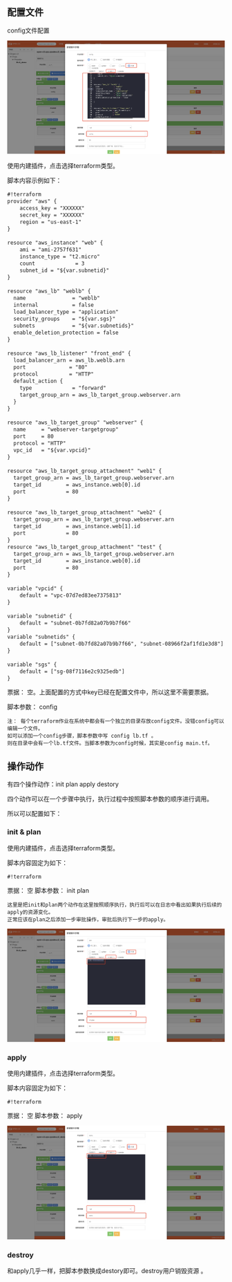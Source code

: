 ## 配置文件
config文件配置

![terraform-config](/terraform/images/terraform-config.png)

使用内建插件，点击选择terraform类型。

脚本内容示例如下：

```
#!terraform
provider "aws" {
    access_key = "XXXXXX"
    secret_key = "XXXXXX"
    region = "us-east-1"
}

resource "aws_instance" "web" {
    ami = "ami-2757f631"
    instance_type = "t2.micro"
    count             = 3
    subnet_id = "${var.subnetid}"
}

resource "aws_lb" "weblb" {
  name               = "weblb"
  internal           = false
  load_balancer_type = "application"
  security_groups    = "${var.sgs}"
  subnets            = "${var.subnetids}"
  enable_deletion_protection = false
}

resource "aws_lb_listener" "front_end" {
  load_balancer_arn = aws_lb.weblb.arn
  port              = "80"
  protocol          = "HTTP"
  default_action {
    type             = "forward"
    target_group_arn = aws_lb_target_group.webserver.arn
  }
}

resource "aws_lb_target_group" "webserver" {
  name     = "webserver-targetgroup"
  port     = 80
  protocol = "HTTP"
  vpc_id   = "${var.vpcid}"
}

resource "aws_lb_target_group_attachment" "web1" {
  target_group_arn = aws_lb_target_group.webserver.arn
  target_id        = aws_instance.web[0].id
  port             = 80
}

resource "aws_lb_target_group_attachment" "web2" {
  target_group_arn = aws_lb_target_group.webserver.arn
  target_id        = aws_instance.web[1].id
  port             = 80
}
resource "aws_lb_target_group_attachment" "test" {
  target_group_arn = aws_lb_target_group.webserver.arn
  target_id        = aws_instance.web[0].id
  port             = 80
}

variable "vpcid" {
    default = "vpc-07d7ed83ee7375813"
}

variable "subnetid" {
    default = "subnet-0b7fd82a07b9b7f66"
}
variable "subnetids" {
    default = ["subnet-0b7fd82a07b9b7f66", "subnet-08966f2af1fd1e3d8"]
}

variable "sgs" {
    default = ["sg-08f7116e2c9325edb"]
}
```

票据： 空。上面配置的方式中key已经在配置文件中，所以这里不需要票据。

脚本参数： config

```
注： 每个terraform作业在系统中都会有一个独立的目录存放config文件。没错config可以编辑一个文件。
如可以添加一个config步骤，脚本参数中写 config lb.tf 。
则在目录中会有一个lb.tf文件。当脚本参数为config时候，其实是config main.tf。
```

## 操作动作
有四个操作动作：init plan apply destory
 
四个动作可以在一个步骤中执行，执行过程中按照脚本参数的顺序进行调用。

所以可以配置如下：
 
### init & plan

使用内建插件，点击选择terraform类型。

脚本内容固定为如下：
```
#!terraform
```
票据： 空
脚本参数： init plan
```
这里是把init和plan两个动作在这里按照顺序执行，执行后可以在日志中看出如果执行后续的apply的资源变化。
正常应该在plan之后添加一步审批操作，审批后执行下一步的apply。
```

 ![terraform-plan](/terraform/images/terraform-plan.png)

### apply
使用内建插件，点击选择terraform类型。

脚本内容固定为如下：
```
#!terraform
```

票据： 空
脚本参数： apply

 ![terraform-apply](/terraform/images/terraform-apply.png)

 ### destroy

和apply几乎一样，把脚本参数换成destory即可。destroy用户销毁资源 。